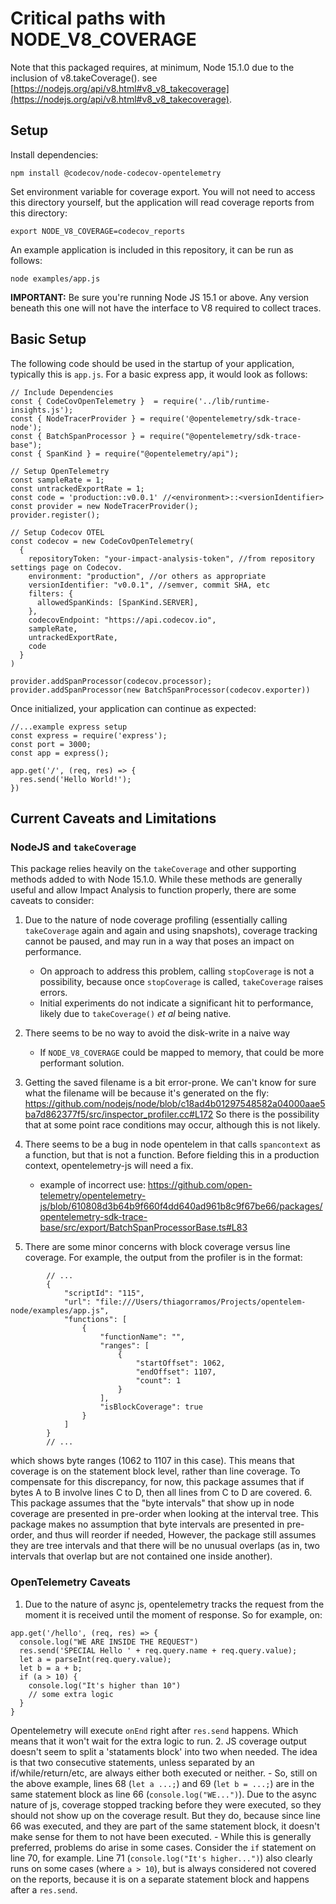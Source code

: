 # Critical paths with NODE_V8_COVERAGE

Note that this packaged requires, at minimum, Node 15.1.0 due to the inclusion of v8.takeCoverage(). see
[https://nodejs.org/api/v8.html#v8_v8_takecoverage](https://nodejs.org/api/v8.html#v8_v8_takecoverage).

## Setup


Install dependencies:

`npm install @codecov/node-codecov-opentelemetry`

Set environment variable for coverage export. You will not need to access this directory
yourself, but the application will read coverage reports from this directory:

`export NODE_V8_COVERAGE=codecov_reports`

An example application is included in this repository, it can be run as follows:

```
node examples/app.js
```

**IMPORTANT:** Be sure you're running Node JS 15.1 or above. Any version beneath this one
will not have the interface to V8 required to collect traces.

## Basic Setup

The following code should be used in the startup of your application, typically this is `app.js`. For a basic express app, it would look as follows:

```
// Include Dependencies
const { CodeCovOpenTelemetry }  = require('../lib/runtime-insights.js');
const { NodeTracerProvider } = require('@opentelemetry/sdk-trace-node');
const { BatchSpanProcessor } = require("@opentelemetry/sdk-trace-base");
const { SpanKind } = require("@opentelemetry/api");

// Setup OpenTelemetry
const sampleRate = 1;
const untrackedExportRate = 1;
const code = 'production::v0.0.1' //<environment>::<versionIdentifier>
const provider = new NodeTracerProvider();
provider.register();

// Setup Codecov OTEL
const codecov = new CodeCovOpenTelemetry(
  {
    repositoryToken: "your-impact-analysis-token", //from repository settings page on Codecov.
    environment: "production", //or others as appropriate
    versionIdentifier: "v0.0.1", //semver, commit SHA, etc
    filters: {
      allowedSpanKinds: [SpanKind.SERVER],
    },
    codecovEndpoint: "https://api.codecov.io",
    sampleRate,
    untrackedExportRate,
    code
  }
)

provider.addSpanProcessor(codecov.processor);
provider.addSpanProcessor(new BatchSpanProcessor(codecov.exporter))

```
Once initialized, your application can continue as expected:

```
//...example express setup
const express = require('express');
const port = 3000;
const app = express();

app.get('/', (req, res) => {
  res.send('Hello World!');
})

```

## Current Caveats and Limitations

### NodeJS and `takeCoverage`
This package relies heavily on the `takeCoverage` and other supporting methods added to with Node 15.1.0. While these methods are generally useful and allow Impact Analysis to function properly, there are some caveats to consider:

1. Due to the nature of node coverage profiling (essentially calling `takeCoverage` again and again and using snapshots), coverage tracking cannot be paused, and may run in a way that poses an impact on performance.
    - On approach to address this problem, calling `stopCoverage` is not a possibility, because once `stopCoverage` is called, `takeCoverage` raises errors.
    - Initial experiments do not indicate a significant hit to performance, likely due to `takeCoverage()` _et al_ being native. 
2. There seems to be no way to avoid the disk-write in a naive way
    - If `NODE_V8_COVERAGE` could be mapped to memory, that could be more performant solution.
3. Getting the saved filename is a bit error-prone. We can't know for sure what the filename will be because it's generated on the fly: https://github.com/nodejs/node/blob/c18ad4b01297548582a04000aae5ba7d862377f5/src/inspector_profiler.cc#L172 So there is the possibility that at some point race conditions may occur, although this is not likely.
4. There seems to be a bug in node opentelem in that calls `spancontext` as a function, but that is not a function. Before fielding this in a production context, opentelemetry-js will need a fix.
    - example of incorrect use: https://github.com/open-telemetry/opentelemetry-js/blob/610808d3b64b9f660f4dd640ad961b8c9f67be66/packages/opentelemetry-sdk-trace-base/src/export/BatchSpanProcessorBase.ts#L83
    
5. There are some minor concerns with block coverage versus line coverage. For example, the output from the profiler is in the format:
```
        // ...
        {
            "scriptId": "115",
            "url": "file:///Users/thiagorramos/Projects/opentelem-node/examples/app.js",
            "functions": [
                {
                    "functionName": "",
                    "ranges": [
                        {
                            "startOffset": 1062,
                            "endOffset": 1107,
                            "count": 1
                        }
                    ],
                    "isBlockCoverage": true
                }
            ]
        }
        // ...
```
which shows byte ranges (1062 to 1107 in this case). This means that coverage is on the statement block level, rather than line coverage. To compensate for this discrepancy, for now, this package assumes that if bytes A to B involve lines C to D, then all lines from C to D are covered. 
6. This package assumes that the "byte intervals" that show up in node coverage are presented in pre-order when looking at the interval tree. This package makes no assumption that byte intervals are presented in pre-order, and thus will reorder if needed, However, the package still assumes they are tree intervals and that there will be no unusual overlaps (as in, two intervals that overlap but are not contained one inside another).

### OpenTelemetry Caveats
1. Due to the nature of async js, opentelemetry tracks the request from the moment it is received until the moment of response. So for example, on:

```
app.get('/hello', (req, res) => {
  console.log("WE ARE INSIDE THE REQUEST")
  res.send('SPECIAL Hello ' + req.query.name + req.query.value);
  let a = parseInt(req.query.value);
  let b = a + b;
  if (a > 10) {
    console.log("It's higher than 10")
    // some extra logic
  }
}
```

Opentelemetry will execute `onEnd` right after `res.send` happens. Which means that it won't wait for the extra logic to run.
2. JS coverage output doesn't seem to split a 'stataments block' into two when needed. The idea is that two consecutive statements, unless separated by an if/while/return/etc, are always either both executed or neither.
    - So, still on the above example, lines 68 (`let a ...;`) and 69 (`let b = ...;`) are in the same statement block as line 66 (`console.log("WE...")`). Due to the async nature of js, coverage stopped tracking before they were executed, so they should not show up on the coverage result. But they do, because since line 66 was executed, and they are part of the same statement block, it doesn't make sense for them to not have been executed.
    - While this is generally preferred, problems do arise in some cases. Consider the `if` statement on line 70, for example. Line 71 (`console.log("It's higher...")`) also clearly runs on some cases (where `a > 10`), but is always considered not covered on the reports, because it is on a separate statement block and happens after a `res.send`.